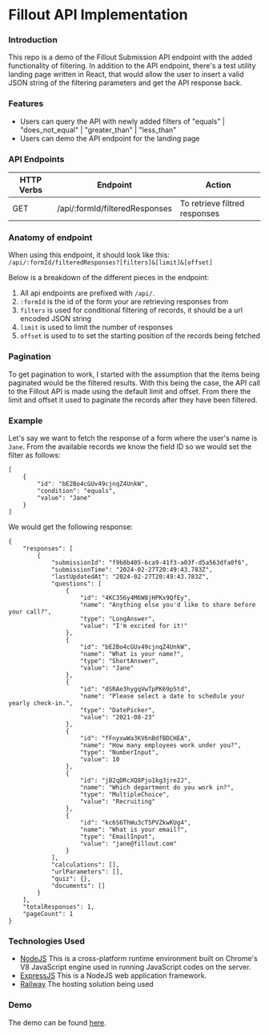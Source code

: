 # Fillout API Implementation

### Introduction
This repo is a demo of the Fillout Submission API endpoint with the added functionality of filtering. In addition to the API endpoint, there's a test utility landing page written in React, that would allow the user to insert a valid JSON string of the filtering parameters and get the API response back.

### Features
* Users can query the API with newly added filters of "equals" | "does_not_equal" | "greater_than" | "less_than"
* Users can demo the API endpoint for the landing page

### API Endpoints
| HTTP Verbs | Endpoint | Action
| --- | --- | ---|
| GET | /api/:formId/filteredResponses | To retrieve filtred responses

### Anatomy of endpoint
When using this endpoint, it should look like this:
``` /api/:formId/filteredResponses?[filters]&[limit]&[offset] ```

Below is a breakdown of the different pieces in the endpoint:
1. All api endpoints are prefixed with `/api/`.
2. `:formId` is the id of the form your are retrieving responses from
3. `filters` is used for conditional filtering of records, it should be a url encoded JSON string
4. `limit` is used to limit the number of responses
5. `offset` is used to to set the starting position of the records being fetched

### Pagination
To get pagination to work, I started with the assumption that the items being paginated would be the filtered results. With this being the case, the API call to the Fillout API is made using the default limit and offset. From there the limit and offset it used to paginate the records after they have been filtered.

### Example
Let's say we want to fetch the response of a form where the user's name is `Jane`. From the available records we know the field ID so we would set the filter as follows:
```
[
    {
        "id": "bE2Bo4cGUv49cjnqZ4UnkW",
        "condition": "equals",
        "value": "Jane"
    }
]
```

We would get the following response:
```
{
	"responses": [
		{
			"submissionId": "f9b8b405-6ca9-41f3-a03f-d5a563dfa0f6",
			"submissionTime": "2024-02-27T20:49:43.783Z",
			"lastUpdatedAt": "2024-02-27T20:49:43.783Z",
			"questions": [
				{
					"id": "4KC356y4M6W8jHPKx9QfEy",
					"name": "Anything else you'd like to share before your call?",
					"type": "LongAnswer",
					"value": "I'm excited for it!"
				},
				{
					"id": "bE2Bo4cGUv49cjnqZ4UnkW",
					"name": "What is your name?",
					"type": "ShortAnswer",
					"value": "Jane"
				},
				{
					"id": "dSRAe3hygqVwTpPK69p5td",
					"name": "Please select a date to schedule your yearly check-in.",
					"type": "DatePicker",
					"value": "2021-08-23"
				},
				{
					"id": "fFnyxwWa3KV6nBdfBDCHEA",
					"name": "How many employees work under you?",
					"type": "NumberInput",
					"value": 10
				},
				{
					"id": "jB2qDRcXQ8Pjo1kg3jre2J",
					"name": "Which department do you work in?",
					"type": "MultipleChoice",
					"value": "Recruiting"
				},
				{
					"id": "kc6S6ThWu3cT5PVZkwKUg4",
					"name": "What is your email?",
					"type": "EmailInput",
					"value": "jane@fillout.com"
				}
			],
			"calculations": [],
			"urlParameters": [],
			"quiz": {},
			"documents": []
		}
	],
	"totalResponses": 1,
	"pageCount": 1
}
```


### Technologies Used
* [NodeJS](https://nodejs.org) This is a cross-platform runtime environment built on Chrome's V8 JavaScript engine used in running JavaScript codes on the server.
* [ExpressJS](https://www.expressjs.org) This is a NodeJS web application framework.
* [Railway](https://railway.app/) The hosting solution being used

### Demo
The demo can be found [here](https://fillout-api-demo-production.up.railway.app/).
